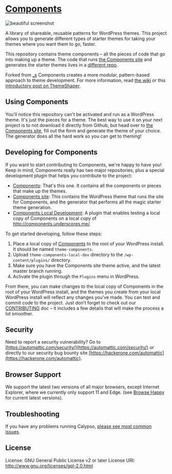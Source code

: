 # [Components](http://components.underscores.me)

![beautiful screenshot](http://components.underscores.me/content/themes/components.underscores.me/screenshot.png)

A library of shareable, reusable patterns for WordPress themes. This project
allows you to generate different types of starter themes for taking your themes where you want them to go, faster.

This repository contains theme components – all the pieces of code that go into making
up a theme. The code that runs [the Components site](http://components.underscores.me)
and generates the starter themes lives in a [different repo](https://github.com/Automattic/components.underscores.me).

Forked from [_s](https://github.com/Automattic/_s) Components creates a more modular, pattern-based approach to theme
development. For more information, read [the wiki](https://github.com/Automattic/theme-components/wiki) or this [introductory post on ThemeShaper](https://themeshaper.com/2016/02/09/introducing-components/).

## Using Components

You'll notice this repository can't be activated and run as a WordPress theme. It's just the pieces for a theme. The best way to use it on your next project is to not download it directly from Github, but head over to [the Components site](http://components.underscores.me), fill out the form and generate the theme of your choice. The generator does all the hard work so you can get to theming!

## Developing for Components

If you want to start contributing to Components, we're happy to have you! Keep in mind, Components really has two major repositories, plus a special development plugin that helps you contribute to the project:

* [Components](https://github.com/Automattic/theme-components): That's this one. It contains all the components or pieces that make up the themes.
* [Components site](https://github.com/Automattic/components.underscores.me): This contains the WordPress theme that runs the site for Components, and the generator that performs all the magic starter theme generation.
* [Components Local Development](https://github.com/Automattic/theme-components-local-development): A plugin that enables testing a local copy of Components on a local copy of http://components.underscores.me/.

To get started developing, follow these steps:

1. Place a local copy of [Components](https://github.com/Automattic/theme-components) to the root of your WordPress install. It should be named `theme-components`.
2. Upload `theme-components-local-dev` directory to the `/wp-content/plugins/` directory.
3. Make sure you have the Components site theme active, and the latest master branch running.
4. Activate the plugin through the `Plugins` menu in WordPress.

From there, you can make changes to the local copy of Components in the root of your WordPress install, and the themes you create from your local WordPress install will reflect any changes you've made. You can test and commit code to the project. Just don’t forget to check out our [CONTRIBUTING](./.github/CONTRIBUTING.md) doc – it includes a few details that will make the process a lot smoother.

## Security

Need to report a security vulnerability? Go to [https://automattic.com/security/](https://automattic.com/security/) or directly to our security bug bounty site [https://hackerone.com/automattic](https://hackerone.com/automattic).

## Browser Support

We support the latest two versions of all major browsers, except  Internet Explorer, where we currently only support 11 and Edge.  (see [Browse Happy](http://browsehappy.com) for current latest versions).

## Troubleshooting

If you have any problems running Calypso, [please see most common issues](https://github.com/Automattic/theme-components/wiki/Troubleshooting).

## License

License: GNU General Public License v2 or later
License URI: http://www.gnu.org/licenses/gpl-2.0.html